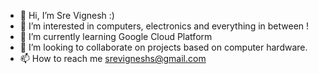 - 👋 Hi, I’m Sre Vignesh :)
- 👀 I’m interested in computers, electronics and everything in between !
- 🌱 I’m currently learning Google Cloud Platform
- 💞️ I’m looking to collaborate on projects based on computer hardware.
- 📫 How to reach me srevigneshs@gmail.com

<!---
srev98/srev98 is a ✨ special ✨ repository because its `README.md` (this file) appears on your GitHub profile.
You can click the Preview link to take a look at your changes.
--->
